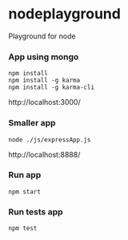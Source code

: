 # nodeplayground
Playground for node

### App using mongo
```
npm install
npm install -g karma
npm install -g karma-cli
```
http://localhost:3000/


### Smaller app
```
node ./js/expressApp.js
```
http://localhost:8888/


### Run app
```
npm start
```

### Run tests app
```
npm test
```
